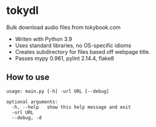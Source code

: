 # tokydl

Bulk download audio files from tokybook.com
* Writen with Python 3.9
* Uses standard libraries, no OS-specific idioms
* Creates subdirectory for files based off webpage title.
* Passes mypy 0.961, pylint 2.14.4, flake8

    
## How to use
```
usage: main.py [-h] -url URL [--debug]

optional arguments:
  -h, --help   show this help message and exit
  -url URL
  --debug, -d
```